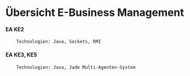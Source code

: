 # Übersicht E-Business Management

#### EA KE2
        Technologien: Java, Sockets, RMI
#### EA KE3, KE5
        Technologien: Java, Jade Multi-Agenten-System